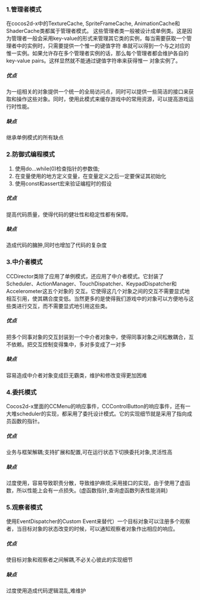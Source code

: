 ### 1.管理者模式
在cocos2d-x中的TextureCache, SpriteFrameCache, AnimationCache和ShaderCache类都属于管理者模式。
这些管理者类一般被设计成单例类。这是因为管理者一般会采用key-value的形式来管理其它类的实例，每当需要获取一个管理者中的实例时，只需要提供一个惟一的键值字符
串就可以得到一个与之对应的惟一实例。如果允许存在多个管理者实例的话，那么每个管理者都会维护各自的key-value pairs。这样显然就不能通过键值字符串来获得惟一
对象实例了。
##### 优点
为一组相关的对象提供一个统一的全局访问点，同时可以提供一些简洁的接口来获取和操作这些对象。同时，使用此模式来缓存游戏中的常用资源，可以提高游戏运行时性能。
##### 缺点
继承单例模式的所有缺点

### 2.防御式编程模式
1. 使用do…while(0)检查指针的参数值;
2. 在变量使用的地方定义变量，在变量定义之后一定要保证其初始化
3. 使用const和assert宏来验证编程时的假设
##### 优点
提高代码质量，使得代码的健壮性和稳定性都有保障。
##### 缺点
造成代码的臃肿,同时也增加了代码的复杂度

### 3.中介者模式
CCDirector类除了应用了单例模式，还应用了中介者模式。它封装了Scheduler、ActionManager、TouchDispatcher、KeypadDispatcher和Accelerometer这五个对象的
交互。它使得这几个对象之间的交互不需要显式地相互引用，使其耦合度变低。当然更多的是使得我们游戏中的对象可以方便地与这些类进行交互，而不需要显式地引用这些类。
##### 优点
把多个同事对象的交互封装到一个中介者对象中，使得同事对象之间松散耦合，互不依赖。把交互控制变得集中，多对多变成了一对多
##### 缺点
容易造成中介者对象变成巨无霸类，维护和修改变得更加困难


### 4.委托模式
Cocos2d-x里面的CCMenu的响应事件，CCControlButton的响应事件，还有一大堆scheduler的实现，都采用了委托设计模式。它的实现细节就是采用了指向成员函数的指针。
##### 优点
业务与框架解耦;支持扩展和配置,可在运行状态下切换委托对象,灵活性高
##### 缺点
过度使用，容易导致职责分散，导致维护麻烦;采用接口的实现，由于使用了虚函数，所以性能上会有一点损失。(虚函数指针,查询虚函数列表性能消耗)

### 5.观察者模式
使用EventDispatcher的Custom Event来替代）一个目标对象可以注册多个观察者，当目标对象的状态改变的时候，可以通知观察者对象作出相应的响应。
##### 优点
使目标对象和观察者之间解耦,不必关心彼此的实现细节
##### 缺点
过度使用造成代码逻辑混乱,难维护
